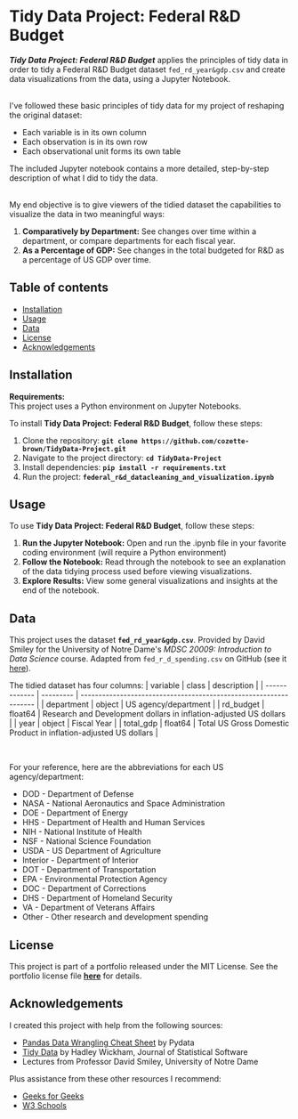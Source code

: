 # Tidy Data Project: Federal R&D Budget

***Tidy Data Project: Federal R&D Budget*** applies the principles of tidy data in order to tidy a Federal R&D Budget dataset `fed_rd_year&gdp.csv` and create data visualizations from the data, using a Jupyter Notebook.<br><br>

I've followed these basic principles of tidy data for my project of reshaping the original dataset:
* Each variable is in its own column
* Each observation is in its own row
* Each observational unit forms its own table

The included Jupyter notebook contains a more detailed, step-by-step description of what I did to tidy the data.<br><br>

My end objective is to give viewers of the tidied dataset the capabilities to visualize the data in two meaningful ways:
1. **Comparatively by Department:** See changes over time within a department, or compare departments for each fiscal year.
2. **As a Percentage of GDP:** See changes in the total budgeted for R&D as a percentage of US GDP over time.

## Table of contents
- [Installation](#installation)
- [Usage](#usage)
- [Data](#data)
- [License](#license)
- [Acknowledgements](#acknowledgements)
  
## **Installation**

**Requirements:** <br>
This project uses a Python environment on Jupyter Notebooks.

To install **Tidy Data Project: Federal R&D Budget**, follow these steps:
1. Clone the repository: **`git clone https://github.com/cozette-brown/TidyData-Project.git`**
2. Navigate to the project directory: **`cd TidyData-Project`**
3. Install dependencies: **`pip install -r requirements.txt`**
4. Run the project: **`federal_r&d_datacleaning_and_visualization.ipynb`**

## **Usage**

To use **Tidy Data Project: Federal R&D Budget**, follow these steps:

1. **Run the Jupyter Notebook:** Open and run the .ipynb file in your favorite coding environment (will require a Python environment)
2. **Follow the Notebook:** Read through the notebook to see an explanation of the data tidying process used before viewing visualizations.
3. **Explore Results:** View some general visualizations and insights at the end of the notebook.

## Data

This project uses the dataset **`fed_rd_year&gdp.csv`**. Provided by David Smiley for the University of Notre Dame's *MDSC 20009: Introduction to Data Science* course. Adapted from `fed_r_d_spending.csv` on GitHub (see it [here](https://github.com/rfordatascience/tidytuesday/blob/main/data/2019/2019-02-12/fed_r_d_spending.csv)).

The tidied dataset has four columns:
| variable      | class     | description                                                       |
| ------------- | --------- | ----------------------------------------------------------------- |
| department    | object    | US agency/department                                              |
| rd_budget     | float64   | Research and Development dollars in inflation-adjusted US dollars |
| year          | object    | Fiscal Year                                                       |
| total_gdp     | float64   | Total US Gross Domestic Product in inflation-adjusted US dollars  |

<br>

For your reference, here are the abbreviations for each US agency/department:
* DOD - Department of Defense
* NASA - National Aeronautics and Space Administration
* DOE - Department of Energy
* HHS - Department of Health and Human Services
* NIH - National Institute of Health
* NSF - National Science Foundation
* USDA - US Department of Agriculture
* Interior - Department of Interior
* DOT - Department of Transportation
* EPA - Environmental Protection Agency
* DOC - Department of Corrections
* DHS - Department of Homeland Security
* VA - Department of Veterans Affairs
* Other - Other research and development spending

## License

This project is part of a portfolio released under the MIT License. See the portfolio license file **[here](https://github.com/cozette-brown/BROWN-Data-Science-Portfolio/blob/d7c128186047d453de9f2491894e4fd0fa3da77d/LICENSE.md)** for details.

## Acknowledgements

I created this project with help from the following sources:
* [Pandas Data Wrangling Cheat Sheet](https://pandas.pydata.org/Pandas_Cheat_Sheet.pdf) by Pydata
* [Tidy Data](https://vita.had.co.nz/papers/tidy-data.pdf) by Hadley Wickham, Journal of Statistical Software
* Lectures from Professor David Smiley, University of Notre Dame

Plus assistance from these other resources I recommend:
* [Geeks for Geeks](https://geeksforgeeks.org)
* [W3 Schools](https://www.w3schools.com)
